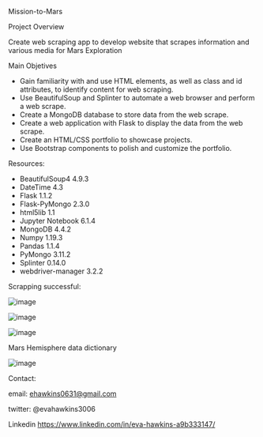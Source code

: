 Mission-to-Mars


Project Overview

Create web scraping app to develop website that scrapes information and various media for Mars Exploration

Main Objetives

* Gain familiarity with and use HTML elements, as well as class and id attributes, to     identify content for web scraping.
* Use BeautifulSoup and Splinter to automate a web browser and perform a web scrape.
* Create a MongoDB database to store data from the web scrape.
* Create a web application with Flask to display the data from the web scrape.
* Create an HTML/CSS portfolio to showcase projects.
* Use Bootstrap components to polish and customize the portfolio.

Resources:
* BeautifulSoup4 4.9.3
* DateTime 4.3
* Flask 1.1.2
* Flask-PyMongo 2.3.0
* html5lib 1.1
* Jupyter Notebook 6.1.4
* MongoDB 4.4.2
* Numpy 1.19.3
* Pandas 1.1.4
* PyMongo 3.11.2
* Splinter 0.14.0
* webdriver-manager 3.2.2

Scrapping successful: 

![image](https://user-images.githubusercontent.com/101227930/181645059-3d6ac459-d119-4e6d-a7b7-247eec231292.png)

![image](https://user-images.githubusercontent.com/101227930/181645092-fc269c2e-aea8-4b94-862e-e01386cdbb4f.png)

![image](https://user-images.githubusercontent.com/101227930/181645125-e3339400-7049-4c2c-a45b-03ed206b3ace.png)



Mars Hemisphere data dictionary

![image](https://user-images.githubusercontent.com/101227930/181645159-be9c7a10-25a2-4657-a82e-0323fba71762.png)



Contact:

email: ehawkins0631@gmail.com

twitter: @evahawkins3006

Linkedin https://www.linkedin.com/in/eva-hawkins-a9b333147/




